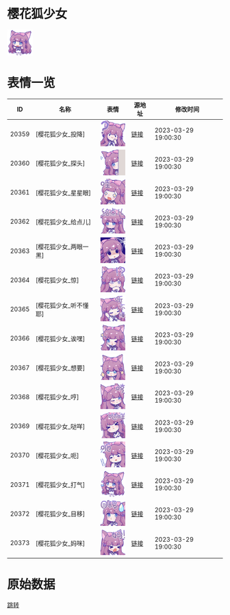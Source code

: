 # 樱花狐少女

<img src="./cover.png" height="60" alt="cover" />

# 表情一览

|ID|名称|表情|源地址|修改时间|
|----|----|----|----|----|
|20359|[樱花狐少女_投降]|<img src="./pic/020359_%5B樱花狐少女_投降%5D.png" height="60" alt="投降"/>|[链接](https://i0.hdslb.com/bfs/garb/4d8b6e362d6e6a0360bcbc5a778eef83353a7010.png)|2023-03-29 19:00:30|
|20360|[樱花狐少女_探头]|<img src="./pic/020360_%5B樱花狐少女_探头%5D.png" height="60" alt="探头"/>|[链接](https://i0.hdslb.com/bfs/garb/afc1967d76421a1670d247b8535d81f93c5d3767.png)|2023-03-29 19:00:30|
|20361|[樱花狐少女_星星眼]|<img src="./pic/020361_%5B樱花狐少女_星星眼%5D.png" height="60" alt="星星眼"/>|[链接](https://i0.hdslb.com/bfs/garb/e1c8b36d7b5666e91db0edfeec795c42fe3e4eab.png)|2023-03-29 19:00:30|
|20362|[樱花狐少女_给点儿]|<img src="./pic/020362_%5B樱花狐少女_给点儿%5D.png" height="60" alt="给点儿"/>|[链接](https://i0.hdslb.com/bfs/garb/b4fb4137d0d5758134ccafe636cd9c945d8f791e.png)|2023-03-29 19:00:30|
|20363|[樱花狐少女_两眼一黑]|<img src="./pic/020363_%5B樱花狐少女_两眼一黑%5D.png" height="60" alt="两眼一黑"/>|[链接](https://i0.hdslb.com/bfs/garb/0edd45715616fcea6231a379b3f61f10e0f1ecfe.png)|2023-03-29 19:00:30|
|20364|[樱花狐少女_惊]|<img src="./pic/020364_%5B樱花狐少女_惊%5D.png" height="60" alt="惊"/>|[链接](https://i0.hdslb.com/bfs/garb/05ee286ddb7988a8ea81458243fd095e2121af6e.png)|2023-03-29 19:00:30|
|20365|[樱花狐少女_听不懂耶]|<img src="./pic/020365_%5B樱花狐少女_听不懂耶%5D.png" height="60" alt="听不懂耶"/>|[链接](https://i0.hdslb.com/bfs/garb/7337b578ae8a1aa23e4e637f1a7cf0f30017fdc8.png)|2023-03-29 19:00:30|
|20366|[樱花狐少女_诶嘿]|<img src="./pic/020366_%5B樱花狐少女_诶嘿%5D.png" height="60" alt="诶嘿"/>|[链接](https://i0.hdslb.com/bfs/garb/4e56e66e3ad5f44c64ffb9cf5eb74678f72da547.png)|2023-03-29 19:00:30|
|20367|[樱花狐少女_想要]|<img src="./pic/020367_%5B樱花狐少女_想要%5D.png" height="60" alt="想要"/>|[链接](https://i0.hdslb.com/bfs/garb/9b7b759320d80df0c7a739185b31ff851f66c88f.png)|2023-03-29 19:00:30|
|20368|[樱花狐少女_哼]|<img src="./pic/020368_%5B樱花狐少女_哼%5D.png" height="60" alt="哼"/>|[链接](https://i0.hdslb.com/bfs/garb/b350719aa46cacbe851b0a16c79573c06b8e961d.png)|2023-03-29 19:00:30|
|20369|[樱花狐少女_哒咩]|<img src="./pic/020369_%5B樱花狐少女_哒咩%5D.png" height="60" alt="哒咩"/>|[链接](https://i0.hdslb.com/bfs/garb/e5f0abbe954875c08ea5c4a06c6c7ab4b5507b14.png)|2023-03-29 19:00:30|
|20370|[樱花狐少女_呃]|<img src="./pic/020370_%5B樱花狐少女_呃%5D.png" height="60" alt="呃"/>|[链接](https://i0.hdslb.com/bfs/garb/513c6fc7f662d2e147b9866846da5ecb34851df6.png)|2023-03-29 19:00:30|
|20371|[樱花狐少女_打气]|<img src="./pic/020371_%5B樱花狐少女_打气%5D.png" height="60" alt="打气"/>|[链接](https://i0.hdslb.com/bfs/garb/d77ab3034a48f71a0cc09fcd2f44b56439bbf5e9.png)|2023-03-29 19:00:30|
|20372|[樱花狐少女_目移]|<img src="./pic/020372_%5B樱花狐少女_目移%5D.png" height="60" alt="目移"/>|[链接](https://i0.hdslb.com/bfs/garb/d18331dfa9e2e92ec50806b30c5726daceb52655.png)|2023-03-29 19:00:30|
|20373|[樱花狐少女_妈咪]|<img src="./pic/020373_%5B樱花狐少女_妈咪%5D.png" height="60" alt="妈咪"/>|[链接](https://i0.hdslb.com/bfs/garb/5486ea5ef6b2425f0e1815c8f83220a0eea981f9.png)|2023-03-29 19:00:30|

# 原始数据

[跳转](./raw.json)

